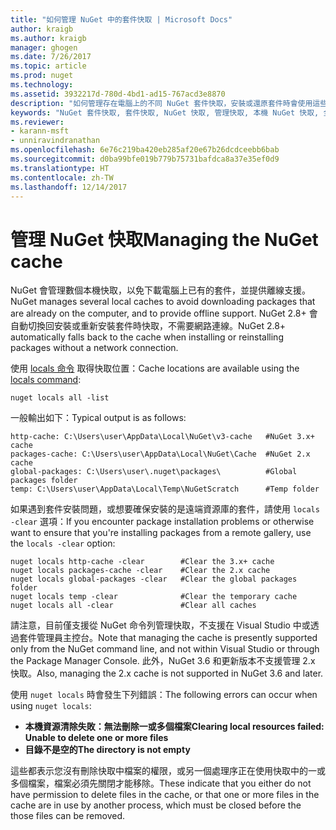 ```yaml
---
title: "如何管理 NuGet 中的套件快取 | Microsoft Docs"
author: kraigb
ms.author: kraigb
manager: ghogen
ms.date: 7/26/2017
ms.topic: article
ms.prod: nuget
ms.technology: 
ms.assetid: 3932217d-780d-4bd1-ad15-767acd3e8870
description: "如何管理存在電腦上的不同 NuGet 套件快取，安裝或還原套件時會使用這些快取。"
keywords: "NuGet 套件快取, 套件快取, NuGet 快取, 管理快取, 本機 NuGet 快取, 全域 NuGet 快取, NuGet locals 命令, 清除快取"
ms.reviewer:
- karann-msft
- unniravindranathan
ms.openlocfilehash: 6e76c219ba420eb285af20e67b26dcdceebb6bab
ms.sourcegitcommit: d0ba99bfe019b779b75731bafdca8a37e35ef0d9
ms.translationtype: HT
ms.contentlocale: zh-TW
ms.lasthandoff: 12/14/2017
---
```

# <a name="managing-the-nuget-cache"></a><span data-ttu-id="b6b03-104">管理 NuGet 快取</span><span class="sxs-lookup"><span data-stu-id="b6b03-104">Managing the NuGet cache</span></span>

<span data-ttu-id="b6b03-105">NuGet 會管理數個本機快取，以免下載電腦上已有的套件，並提供離線支援。</span><span class="sxs-lookup"><span data-stu-id="b6b03-105">NuGet manages several local caches to avoid downloading packages that are already on the computer, and to provide offline support.</span></span> <span data-ttu-id="b6b03-106">NuGet 2.8+ 會自動切換回安裝或重新安裝套件時快取，不需要網路連線。</span><span class="sxs-lookup"><span data-stu-id="b6b03-106">NuGet 2.8+ automatically falls back to the cache when installing or reinstalling packages without a network connection.</span></span>

<span data-ttu-id="b6b03-107">使用 [locals 命令](../tools/cli-ref-locals.md) 取得快取位置：</span><span class="sxs-lookup"><span data-stu-id="b6b03-107">Cache locations are available using the [locals command](../tools/cli-ref-locals.md):</span></span>

```
nuget locals all -list
```

<span data-ttu-id="b6b03-108">一般輸出如下：</span><span class="sxs-lookup"><span data-stu-id="b6b03-108">Typical output is as follows:</span></span>

    http-cache: C:\Users\user\AppData\Local\NuGet\v3-cache   #NuGet 3.x+ cache
    packages-cache: C:\Users\user\AppData\Local\NuGet\Cache  #NuGet 2.x cache
    global-packages: C:\Users\user\.nuget\packages\          #Global packages folder
    temp: C:\Users\user\AppData\Local\Temp\NuGetScratch      #Temp folder

<span data-ttu-id="b6b03-109">如果遇到套件安裝問題，或想要確保安裝的是遠端資源庫的套件，請使用 `locals -clear` 選項：</span><span class="sxs-lookup"><span data-stu-id="b6b03-109">If you encounter package installation problems or otherwise want to ensure that you're installing packages from a remote gallery, use the `locals -clear` option:</span></span>

```
nuget locals http-cache -clear        #Clear the 3.x+ cache
nuget locals packages-cache -clear    #Clear the 2.x cache
nuget locals global-packages -clear   #Clear the global packages folder
nuget locals temp -clear              #Clear the temporary cache
nuget locals all -clear               #Clear all caches
```

<span data-ttu-id="b6b03-110">請注意，目前僅支援從 NuGet 命令列管理快取，不支援在 Visual Studio 中或透過套件管理員主控台。</span><span class="sxs-lookup"><span data-stu-id="b6b03-110">Note that managing the cache is presently supported only from the NuGet command line, and not within Visual Studio or through the Package Manager Console.</span></span> <span data-ttu-id="b6b03-111">此外，NuGet 3.6 和更新版本不支援管理 2.x 快取。</span><span class="sxs-lookup"><span data-stu-id="b6b03-111">Also, managing the 2.x cache is not supported in NuGet 3.6 and later.</span></span>

<span data-ttu-id="b6b03-112">使用 `nuget locals` 時會發生下列錯誤：</span><span class="sxs-lookup"><span data-stu-id="b6b03-112">The following errors can occur when using `nuget locals`:</span></span>

* <span data-ttu-id="b6b03-113">**本機資源清除失敗：無法刪除一或多個檔案**</span><span class="sxs-lookup"><span data-stu-id="b6b03-113">**Clearing local resources failed: Unable to delete one or more files**</span></span>
* <span data-ttu-id="b6b03-114">**目錄不是空的**</span><span class="sxs-lookup"><span data-stu-id="b6b03-114">**The directory is not empty**</span></span>

<span data-ttu-id="b6b03-115">這些都表示您沒有刪除快取中檔案的權限，或另一個處理序正在使用快取中的一或多個檔案，檔案必須先關閉才能移除。</span><span class="sxs-lookup"><span data-stu-id="b6b03-115">These indicate that you either do not have permission to delete files in the cache, or that one or more files in the cache are in use by another process, which must be closed before the those files can be removed.</span></span>
